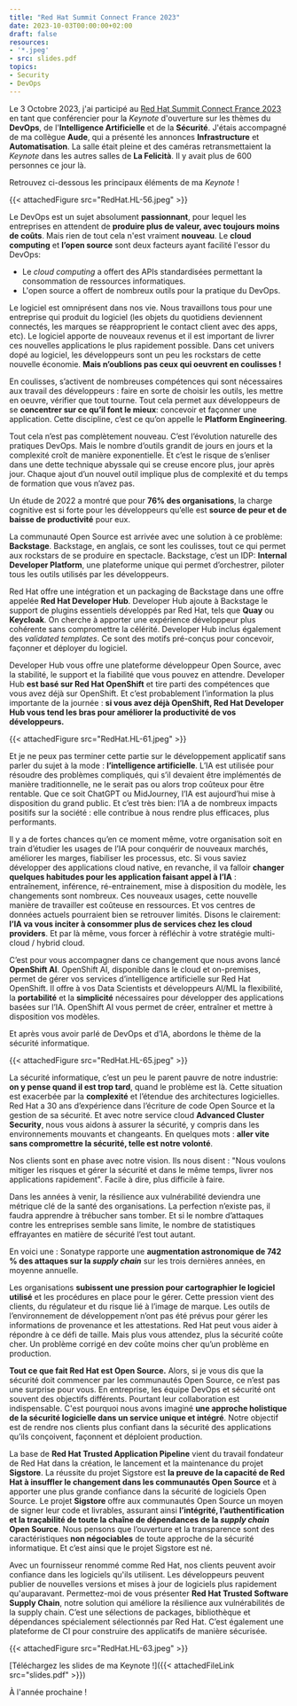 ```yaml
---
title: "Red Hat Summit Connect France 2023"
date: 2023-10-03T00:00:00+02:00
draft: false
resources:
- '*.jpeg'
- src: slides.pdf
topics:
- Security
- DevOps
---
```


Le 3 Octobre 2023, j'ai participé au [Red Hat Summit Connect France 2023](https://www.redhat.com/en/summit/connect/emea/paris-2023) en tant que conférencier pour la *Keynote* d'ouverture sur les thèmes du **DevOps**, de l'**Intelligence Artificielle** et de la **Sécurité**. J'étais accompagné de ma collègue **Aude**, qui a présenté les annonces **Infrastructure** et **Automatisation**.
La salle était pleine et des caméras retransmettaient la *Keynote* dans les autres salles de **La Felicità**.
Il y avait plus de 600 personnes ce jour là.

Retrouvez ci-dessous les principaux éléments de ma *Keynote* !

{{< attachedFigure src="RedHat.HL-56.jpeg" >}}

Le DevOps est un sujet absolument **passionnant**, pour lequel les entreprises en attendent de **produire plus de valeur, avec toujours moins de coûts**.
Mais rien de tout cela n'est vraiment **nouveau**.
Le **cloud computing** et **l’open source** sont deux facteurs ayant facilité l'essor du DevOps:

- Le *cloud computing* a offert des APIs standardisées permettant la consommation de ressources informatiques.
- L'open source a offert de nombreux outils pour la pratique du DevOps.

Le logiciel est omniprésent dans nos vie.
Nous travaillons tous pour une entreprise qui produit du logiciel (les objets du quotidiens deviennent connectés, les marques se réapproprient le contact client avec des apps, etc).
Le logiciel apporte de nouveaux revenus et il est important de livrer ces nouvelles applications le plus rapidement possible.
Dans cet univers dopé au logiciel, les développeurs sont un peu les rockstars de cette nouvelle économie.
**Mais n’oublions pas ceux qui oeuvrent en coulisses !**

En coulisses, s’activent de nombreuses compétences qui sont nécessaires aux travail des développeurs : faire en sorte de choisir les outils, les mettre en oeuvre, vérifier que tout tourne.
Tout cela permet aux développeurs de se **concentrer sur ce qu’il font le mieux**: concevoir et façonner une application.
Cette discipline, c’est ce qu’on appelle le **Platform Engineering**.

Tout cela n’est pas complètement nouveau. C’est l’évolution naturelle des pratiques DevOps.
Mais le nombre d’outils grandit de jours en jours et la complexité croît de manière exponentielle.
Et c’est le risque de s’enliser dans une dette technique abyssale qui se creuse encore plus, jour après jour.
Chaque ajout d’un nouvel outil implique plus de complexité et du temps de formation que vous n’avez pas.

Un étude de 2022 a montré que pour **76% des organisations**, la charge cognitive est si forte pour les développeurs qu’elle est **source de peur et de baisse de productivité** pour eux.

La communauté Open Source est arrivée avec une solution à ce problème: **Backstage**.
Backstage, en anglais, ce sont les coulisses, tout ce qui permet aux rockstars de se produire en spectacle.
Backstage, c’est un IDP: **Internal Developer Platform**, une plateforme unique qui permet d’orchestrer, piloter tous les outils utilisés par les développeurs.

Red Hat offre une intégration et un packaging de Backstage dans une offre appelée **Red Hat Developer Hub**.
Developer Hub ajoute à Backstage le support de plugins essentiels développés par Red Hat, tels que **Quay** ou **Keycloak**.
On cherche à apporter une expérience développeur plus cohérente sans compromettre la célérité.
Developer Hub inclus également des *validated templates*.
Ce sont des motifs pré-conçus pour concevoir, façonner et déployer du logiciel.

Developer Hub vous offre une plateforme développeur Open Source, avec la stabilité, le support et la fiabilité que vous pouvez en attendre.
Developer Hub **est basé sur Red Hat OpenShift** et tire parti des compétences que vous avez déjà sur OpenShift.
Et c’est probablement l’information la plus importante de la journée : **si vous avez déjà OpenShift, Red Hat Developer Hub vous tend les bras pour améliorer la productivité de vos développeurs.**

{{< attachedFigure src="RedHat.HL-61.jpeg" >}}

Et je ne peux pas terminer cette partie sur le développement applicatif sans parler du sujet à la mode : **l’intelligence artificielle**.
L’IA est utilisée pour résoudre des problèmes compliqués, qui s’il devaient être implémentés de manière traditionnelle, ne le serait pas ou alors trop coûteux pour être rentable.
Que ce soit ChatGPT ou MidJourney, l’IA est aujourd’hui mise à disposition du grand public.
Et c’est très bien: l’IA a de nombreux impacts positifs sur la société : elle contribue à nous rendre plus efficaces, plus performants.

Il y a de fortes chances qu’en ce moment même, votre organisation soit en train d’étudier les usages de l’IA pour conquérir de nouveaux marchés, améliorer les marges, fiabiliser les processus, etc.
Si vous saviez développer des applications cloud native, en revanche, il va falloir **changer quelques habitudes pour les application faisant appel à l’IA** : entraînement, inférence, ré-entrainement, mise à disposition du modèle, les changements sont nombreux.
Ces nouveaux usages, cette nouvelle manière de travailler est coûteuse en ressources. Et vos centres de données actuels pourraient bien se retrouver limités.
Disons le clairement: **l’IA va vous inciter à consommer plus de services chez les cloud providers**. Et par là même, vous forcer à réfléchir à votre stratégie multi-cloud / hybrid cloud.

C’est pour vous accompagner dans ce changement que nous avons lancé **OpenShift AI**.
OpenShift AI, disponible dans le cloud et on-premises, permet de gérer vos services d’intelligence artificielle sur Red Hat OpenShift.
Il offre à vos Data Scientists et développeurs AI/ML la flexibilité, la **portabilité** et la **simplicité** nécessaires pour développer des applications basées sur l’IA.
OpenShift AI vous permet de créer, entraîner et mettre à disposition vos modèles.

Et après vous avoir parlé de DevOps et d’IA, abordons le thème de la sécurité informatique.

{{< attachedFigure src="RedHat.HL-65.jpeg" >}}

La sécurité informatique, c’est un peu le parent pauvre de notre industrie: **on y pense quand il est trop tard**, quand le problème est là.
Cette situation est exacerbée par la **complexité** et l’étendue des architectures logicielles.
Red Hat a 30 ans d’expérience dans l’écriture de code Open Source et la gestion de sa sécurité.
Et avec notre service cloud **Advanced Cluster Security**, nous vous aidons à assurer la sécurité, y compris dans les environnements mouvants et changeants.
En quelques mots : **aller vite sans compromettre la sécurité, telle est notre volonté**.

Nos clients sont en phase avec notre vision.
Ils nous disent : "Nous voulons mitiger les risques et gérer la sécurité et dans le même temps, livrer nos applications rapidement".
Facile à dire, plus difficile à faire.

Dans les années à venir, la résilience aux vulnérabilité deviendra une métrique clé de la santé des organisations.
La perfection n’existe pas, il faudra apprendre à trébucher sans tomber.
Et si le nombre d’attaques contre les entreprises semble sans limite, le nombre de statistiques effrayantes en matière de sécurité l’est tout autant.

En voici une : Sonatype rapporte une **augmentation astronomique de 742 % des attaques sur la *supply chain*** sur les trois dernières années, en moyenne annuelle.

Les organisations **subissent une pression pour cartographier le logiciel utilisé** et les procédures en place pour le gérer.
Cette pression vient des clients, du régulateur et du risque lié à l’image de marque.
Les outils de l’environnement de développement n’ont pas été prévus pour gérer les informations de provenance et les attestations.
Red Hat peut vous aider à répondre à ce défi de taille.
Mais plus vous attendez, plus la sécurité coûte cher.
Un problème corrigé en dev coûte moins cher qu’un problème en production.

**Tout ce que fait Red Hat est Open Source.**
Alors, si je vous dis que la sécurité doit commencer par les communautés Open Source, ce n’est pas une surprise pour vous.
En entreprise, les équipe DevOps et sécurité ont souvent des objectifs différents.
Pourtant leur collaboration est indispensable.
C'est pourquoi nous avons imaginé **une approche holistique de la sécurité logicielle dans un service unique et intégré**.
Notre objectif est de rendre nos clients plus confiant dans la sécurité des applications qu’ils conçoivent, façonnent et déploient production.

La base de **Red Hat Trusted Application Pipeline** vient du travail fondateur de Red Hat dans la création, le lancement et la maintenance du projet **Sigstore**.
La réussite du projet Sigstore est **la preuve de la capacité de Red Hat à insuffler le changement dans les communautés Open Source** et à apporter une plus grande confiance dans la sécurité de logiciels Open Source.
Le projet **Sigstore** offre aux communautés Open Source un moyen de signer leur code et livrables, assurant ainsi **l’intégrité, l’authentification et la traçabilité de toute la chaîne de dépendances de la *supply chain* Open Source**.
Nous pensons que l’ouverture et la transparence sont des caractéristiques **non négociables** de toute approche de la sécurité informatique.
Et c’est ainsi que le projet Sigstore est né.

Avec un fournisseur renommé comme Red Hat, nos clients peuvent avoir confiance dans les logiciels qu'ils utilisent.
Les développeurs peuvent publier de nouvelles versions et mises à jour de logiciels plus rapidement qu'auparavant.
Permettez-moi de vous présenter **Red Hat Trusted Software Supply Chain**, notre solution qui améliore la résilience aux vulnérabilités de la supply chain.
C’est une sélections de packages, bibliothèque et dépendances spécialement sélectionnés par Red Hat.
C’est également une plateforme de CI pour construire des applicatifs de manière sécurisée.

{{< attachedFigure src="RedHat.HL-63.jpeg" >}}

[Téléchargez les slides de ma Keynote !]({{< attachedFileLink src="slides.pdf" >}})

À l'année prochaine !
